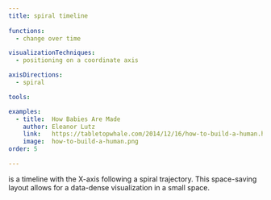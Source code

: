 ```yaml
---
title: spiral timeline
  
functions:
  - change over time

visualizationTechniques:
  - positioning on a coordinate axis

axisDirections:
  - spiral

tools:

examples:
  - title:  How Babies Are Made
    author: Eleanor Lutz
    link:   https://tabletopwhale.com/2014/12/16/how-to-build-a-human.html
    image:  how-to-build-a-human.png
order: 5

---
```


is a timeline with the X-axis following a spiral trajectory. This space-saving layout allows for a data-dense visualization in a small space.

<!--more-->
